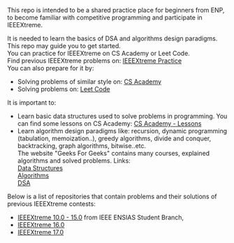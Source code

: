 This repo is intended to be a shared practice place for beginners from ENP, to become familiar with competitive programming and participate in IEEEXtreme.  

It is needed to learn the basics of DSA and algorithms design paradigms. This repo may guide you to get started.  
You can practice for IEEEXtreme on CS Academy or Leet Code.  
Find previous IEEEXtreme problems on: [IEEEXtreme Practice](https://csacademy.com/contest/ieeextreme-practice/tasks/)  
You can also prepare for it by:  
* Solving problems of similar style on: [CS Academy](https://csacademy.com/contest/interview-archive/)  
* Solving problems on: [Leet Code](https://leetcode.com/problemset/)  

It is important to:  
* Learn basic data structures used to solve problems in programming. You can find some lessons on CS Academy: [CS Academy - Lessons](https://csacademy.com/lessons/)  
* Learn algorithm design paradigms like: recursion, dynamic programming (tabulation, memoization..), greedy algorithms, divide and conquer, backtracking, graph algorithms, bitwise..etc.  
The website "Geeks For Geeks" contains many courses, explained algorithms and solved problems. Links:  
[Data Structures](https://www.geeksforgeeks.org/data-structures/)  
[Algorithms](https://www.geeksforgeeks.org/fundamentals-of-algorithms/#types-of-algorithms)  
[DSA](https://www.geeksforgeeks.org/learn-data-structures-and-algorithms-dsa-tutorial/)  

Below is a list of repositories that contain problems and their solutions of previous IEEEXtreme contests:  
* [IEEEXtreme 10.0 - 15.0](https://github.com/ieee-ensias) from IEEE ENSIAS Student Branch,  
* [IEEEXtreme 16.0](https://github.com/Pavith19/IEEEXtreme16.0-solutions)  
* [IEEEXtreme 17.0](https://github.com/Pavith19/IEEEXtreme17.0-solutions)  


